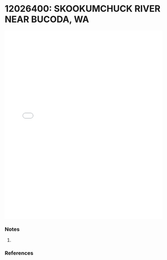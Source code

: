 # 12026400: SKOOKUMCHUCK RIVER NEAR BUCODA, WA

<iframe src="/distribution_estimation/_static/stations/12026400_fdc.html" width="100%" height="600" frameborder="0"></iframe>

### Notes
1. 

### References


